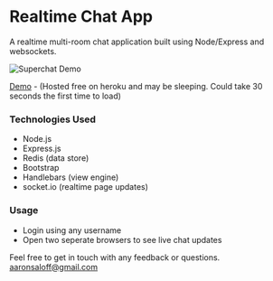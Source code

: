 # Realtime Chat App

A realtime multi-room chat application built using Node/Express and websockets.

![Superchat Demo](https://s3.amazonaws.com/demo-gifs-asaloff/superchat.gif)

[Demo](https://node-express-live-chat.herokuapp.com) - (Hosted free on heroku and may be sleeping. Could take 30 seconds the first time to load)

### Technologies Used

- Node.js
- Express.js
- Redis (data store)
- Bootstrap
- Handlebars (view engine)
- socket.io (realtime page updates)

### Usage

- Login using any username
- Open two seperate browsers to see live chat updates

Feel free to get in touch with any feedback or questions. aaronsaloff@gmail.com



